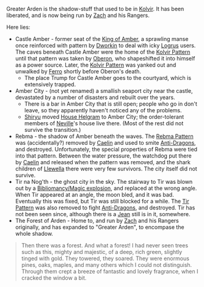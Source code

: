 Greater Arden is the shadow-stuff that used to be in [Kolvir](KolvirPromontory).  It has been liberated, and is now being run by [Zach](ZachariasOfJulian) and his Rangers.

Here lies:
 + Castle Amber - former seat of the [King of Amber](KingOfAmber), a sprawling manse once reinforced with pattern by [Dworkin](DworkinOfAmber) to deal with icky [Logrus](TheLogrus) users.  The caves beneath Castle Amber were the home of the [Kolvir Pattern](KolvirPattern) until that pattern was taken by [Oberon](OberonOfDworkin), who shapeshifted it into himself as a power source.  Later, the [Kolvir Pattern](KolvirPattern) was yanked out and unwalked by [Ferro](FerroOfDworkin) shortly before Oberon's death.
   + The place Trump for Castle Amber goes to the courtyard, which is extensively trapped.
 + Amber City - (not yet renamed) a smallish seaport city near the castle, devastated by a number of disasters and rebuilt over the years.
   + There is a bar in Amber City that is still open; people who go in don't leave, so they apparently haven't noticed any of the problems.
   + [Shiryu](RealmsMasterShiryu) moved [House Helgram](HouseHelgram) to Amber City; the order-tolerant members of [Neville](NevilleOfEric)'s house live there.  (Most of the rest did not survive the transition.)
 + Rebma - the shadow of Amber beneath the waves.  The [Rebma Pattern](RebmaPattern) was (accidentally?) removed by [Caelin](CaelinOfLaetatio) and used to smite [Anti-Dragons](AntiDragons), and destroyed.  Unfortunately, the special properties of Rebma were tied into that pattern.  Between the water pressure, the watchdog put there by [Caelin](CaelinOfLaetatio) and released when the pattern was removed, and the shark children of [Llewella](LlewellaOfOberon) there were very few survivors.  The city itself did not survive.
 + Tir na Nog'th - the ghost city in the sky.  The stairway to Tir was blown out by a [Bibliomancy/Magic explosion](PowersBalancesAndOpposites), and replaced at the wrong angle.  When Tir appeared at an angle, the moon bled, and it was bad.  Eventually this was fixed, but Tir was still blocked for a while. The [Tir Pattern](TirPattern) was also removed to fight [Anti-Dragons](AntiDragons), and destroyed.  Tir has not been seen since, although there is a [Jean](JeanOfFlorimel) still is in it, somewhere.
 + The Forest of Arden - Home to, and run by [Zach](ZachariasOfJulian) and his Rangers originally, and has expanded to "Greater Arden", to encompase the whole shadow.
> Then there was a forest.
    And what a forest!
    I had never seen trees such as this, mighty and majestic, of a deep, rich green, slightly tinged with gold. They towered, they soared. They were enormous pines, oaks, maples, and many others which I could not distinguish. Through them crept a breeze of fantastic and lovely fragrance, when I cracked the window a bit.

